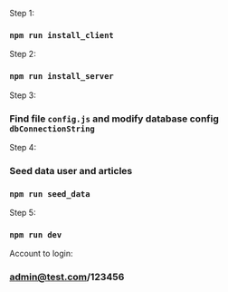 

Step 1: 
### `npm run install_client`

Step 2:
### `npm run install_server`

Step 3: 
### Find file `config.js` and modify database config `dbConnectionString`

Step 4:
### Seed data user and articles
### `npm run seed_data`

Step 5: 
### `npm run dev`

Account to login:
### admin@test.com/123456 
